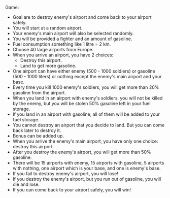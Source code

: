 Game:
- Goal are to destroy enemy's airport and come back to your airport safely.
- You will start at a random airport.
- Your enemy's main airport will also be selected randomly.
- You will be provided a fighter and an amount of gasoline.
- Fuel consumption something like 1 litre = 2 km.
- Choose 40 large airports from Europe.
- When you arrive an airport, you have 2 choices:
	+ Destroy this airport.
	+ Land to get more gasoline.
- One airport can have either enemy (500 - 1000 soldiers) or gasoline (500 - 1000 liters) or nothing except the enemy's main airport and your base. 
- Every time you kill 1000 enemy's soldiers, you will get more than 20% gasoline from the airport.
- When you land in an airport with enemy's soldiers, you will not be killed by the enemy, but you will be stolen 50% gasoline left in your fuel storage.
- If you land in an airport with gasoline, all of them will be added to your fuel storage.
- You cannot destroy an airport that you decide to land. But you can come back later to destroy it.
- Bonus can be added up.
- When you arrive the enemy's main airport, you have only one choice: destroy this airport.
- After you destroy the enemy's airport, you will get more than 50% gasoline.
- There will be 15 airports with enemy, 15 airports with gasoline, 5 airports with nothing, one airport which is your base, and one is enemy's base.
- If you fail to destroy enemy's airport, you will lose!
- If you destroy the enemy's airport, but you run out of gasoline, you will die and lose. 
- If you can come back to your airport safely, you will win!
